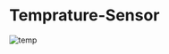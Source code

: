 # Temprature-Sensor
![temp](https://user-images.githubusercontent.com/77171784/107874061-b1358c80-6ed8-11eb-892e-92026b593893.PNG)
